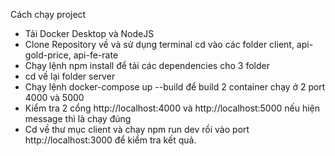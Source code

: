 Cách chạy project
- Tải Docker Desktop và NodeJS
- Clone Repository về và sử dụng terminal cd vào các folder client, api-gold-price, api-fe-rate
- Chạy lệnh npm install để tải các dependencies cho 3 folder
- cd về lại folder server
- Chạy lệnh docker-compose up --build để build 2 container chạy ở 2 port 4000 và 5000
- Kiểm tra 2 cổng http://localhost:4000 và http://localhost:5000 nếu hiện message thì là chạy đúng
- Cd về thư mục client và chạy npm run dev rồi vào port http://localhost:3000 để kiểm tra kết quả.
 
